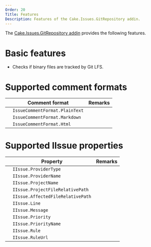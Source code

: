 ```yaml
---
Order: 20
Title: Features
Description: Features of the Cake.Issues.GitRepository addin.
---
```

The [Cake.Issues.GitRepository addin] provides the following features.

# Basic features

* Checks if binary files are tracked by Git LFS.

# Supported comment formats

|                                                                    | Comment format                 | Remarks                        |
|--------------------------------------------------------------------|--------------------------------|--------------------------------|
| <span class="glyphicon glyphicon-ok" style="color:green"></span>   | `IssueCommentFormat.PlainText` |                                |
| <span class="glyphicon glyphicon-ok" style="color:green"></span>   | `IssueCommentFormat.Markdown`  |                                |
| <span class="glyphicon glyphicon-ok" style="color:green"></span>   | `IssueCommentFormat.Html`      |                                |

# Supported IIssue properties

|                                                                    | Property                          | Remarks                        |
|--------------------------------------------------------------------|-----------------------------------|--------------------------------|
| <span class="glyphicon glyphicon-ok" style="color:green"></span>   | `IIssue.ProviderType`             |                                |
| <span class="glyphicon glyphicon-ok" style="color:green"></span>   | `IIssue.ProviderName`             |                                |
| <span class="glyphicon glyphicon-remove" style="color:red"></span> | `IIssue.ProjectName`              |                                |
| <span class="glyphicon glyphicon-remove" style="color:red"></span> | `IIssue.ProjectFileRelativePath`  |                                |
| <span class="glyphicon glyphicon-ok" style="color:green"></span>   | `IIssue.AffectedFileRelativePath` |                                |
| <span class="glyphicon glyphicon-remove" style="color:red"></span> | `IIssue.Line`                     |                                |
| <span class="glyphicon glyphicon-ok" style="color:green"></span>   | `IIssue.Message`                  |                                |
| <span class="glyphicon glyphicon-ok" style="color:green"></span>   | `IIssue.Priority`                 |                                |
| <span class="glyphicon glyphicon-ok" style="color:green"></span>   | `IIssue.PriorityName`             |                                |
| <span class="glyphicon glyphicon-ok" style="color:green"></span>   | `IIssue.Rule`                     |                                |
| <span class="glyphicon glyphicon-ok" style="color:green"></span>   | `IIssue.RuleUrl`                  |                                |

[Cake.Issues.GitRepository addin]: https://www.nuget.org/packages/Cake.Issues.GitRepository
